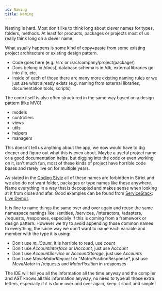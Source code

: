 ```yaml
---
id: Naming
title: Naming
---
```


Naming is hard. Most don't like to think long about clever names for types, folders, methods. At least for products, packages or projects most of us really think long on a clever name.

What usually happens is some kind of copy+paste from some existing project architecture or existing design pattern.
- Code goes here (e.g. /src or /src/company/project/package/)
- Docs belong in /docs), database schema is in /db, external libraries go into /lib, etc.
- Inside of each of those there are many more existing naming rules or we just use what already exists (e.g. naming from external libraries, documentation tools, scripts)


The code itself is also often structured in the same way based on a design pattern (like MVC)
- models
- controllers
- views
- utils
- helpers
- managers

This doesn't tell us anything about the app, we now would have to dig deeper and figure out what this is even about. Maybe a useful project name or a good documentation helps, but digging into the code or even working on it, isn't much fun, most of these kinds of project have horrible code bases and rarely live on for multiple years.

As stated in the [Coding Style](/CodingStyle) all of these names are forbidden in Strict and we also do not want folder, packages or type names like these anywhere. Name everything in a way that is decoupled and makes sense when looking at it from close and afar. Good examples can be found from [ServiceStack](https://servicestack.net/): [Live Demos](https://github.com/NetCoreApps/LiveDemos)

It is fine to name things the same over and over again and reuse the same namespace namings like: /entities, /services, /interactors, /adapters, /requests, /responses, especially if this is coming from a framework or design pattern. However we try to avoid appending those common names to everything, the same way we don't want to name each variable and member with the type it is using:
- Don't use *m_iCount*, it is horrible to read, use *count*
- Don't use *AccountInterface* or *IAccount*, just use *Account*
- Don't use *AccountService* or *AccountStorage*, just use *Accounts*
- Don't use *MoveMotorRequest* or "MotorPositionResponse*, just use *MoveMotor* in /requests and *MotorPosition* in /responses

The IDE will tell you all the information all the time anyway and the compiler and AST knows all this information anyway, no need to type all those extra letters, especially if it is done over and over again, keep it short and simple!